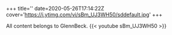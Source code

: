 +++
title=''
date=2020-05-26T17:14:22Z
cover='https://i.ytimg.com/vi/sBm_UJ3WH50/sddefault.jpg'
+++

All content belongs to GlennBeck.
{{< youtube sBm_UJ3WH50 >}}
